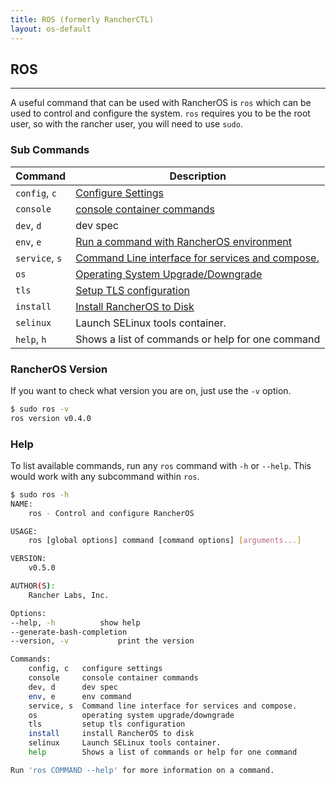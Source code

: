 ```yaml
---
title: ROS (formerly RancherCTL)
layout: os-default
---
```


## ROS
---

A useful command that can be used with RancherOS is `ros` which can be used to control and configure the system. `ros` requires you to be the root user, so with the rancher user, you will need to use `sudo`.

### Sub Commands

| Command       | Description                                                                                   |
|---------------|-----------------------------------------------------------------------------------------------|
|`config`, `c`  | [Configure Settings]({{site.baseurl}}/os/rancheros-tools/ros/config/)                         |
| `console` |	[console container commands]({{site.baseurl}}/os/rancheros-tools/ros/console/)
|`dev`, `d`     | dev spec
|`env`, `e`     | [Run a command with RancherOS environment]({{site.baseurl}}/os/rancheros-tools/ros/env/)      |
|`service`, `s` | [Command Line interface for services and compose.]({{site.baseurl}}/os/rancheros-tools/ros/service/)                          |
|`os`           | [Operating System Upgrade/Downgrade]({{site.baseurl}}/os/rancheros-tools/ros/os/)             |
|`tls`          | [Setup TLS configuration]({{site.baseurl}}/os/rancheros-tools/ros/tls/)                       |
|`install`      | [Install RancherOS to Disk]({{site.baseurl}}/os/rancheros-tools/ros/install/)                 |
| `selinux` |	Launch SELinux tools container. |
|`help`, `h`    | Shows a list of commands or help for one command                                              |


### RancherOS Version

If you want to check what version you are on, just use the `-v` option.

```sh
$ sudo ros -v
ros version v0.4.0
```

### Help

To list available commands, run any `ros` command with `-h` or `--help`. This would work with any subcommand within `ros`.

```sh
$ sudo ros -h
NAME:
    ros - Control and configure RancherOS

USAGE:
    ros [global options] command [command options] [arguments...]

VERSION:
    v0.5.0

AUTHOR(S): 
    Rancher Labs, Inc.  

Options:
--help, -h			show help
--generate-bash-completion	
--version, -v			print the version

Commands:
    config, c	configure settings
    console     console container commands
    dev, d      dev spec
    env, e      env command
    service, s	Command line interface for services and compose.
    os          operating system upgrade/downgrade
    tls         setup tls configuration
    install     install RancherOS to disk
    selinux     Launch SELinux tools container.
    help		Shows a list of commands or help for one command

Run 'ros COMMAND --help' for more information on a command.
```
